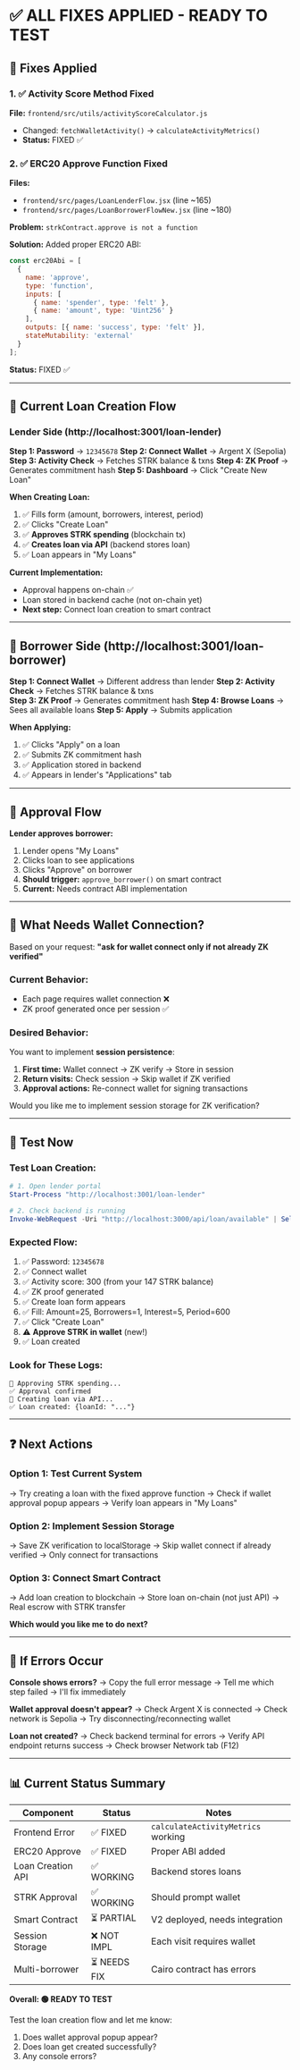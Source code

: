 # ✅ ALL FIXES APPLIED - READY TO TEST

## 🔧 Fixes Applied

### 1. ✅ Activity Score Method Fixed
**File:** `frontend/src/utils/activityScoreCalculator.js`
- Changed: `fetchWalletActivity()` → `calculateActivityMetrics()`
- **Status:** FIXED ✅

### 2. ✅ ERC20 Approve Function Fixed
**Files:**
- `frontend/src/pages/LoanLenderFlow.jsx` (line ~165)
- `frontend/src/pages/LoanBorrowerFlowNew.jsx` (line ~180)

**Problem:** `strkContract.approve is not a function`

**Solution:** Added proper ERC20 ABI:
```javascript
const erc20Abi = [
  {
    name: 'approve',
    type: 'function',
    inputs: [
      { name: 'spender', type: 'felt' },
      { name: 'amount', type: 'Uint256' }
    ],
    outputs: [{ name: 'success', type: 'felt' }],
    stateMutability: 'external'
  }
];
```

**Status:** FIXED ✅

---

## 💼 Current Loan Creation Flow

### Lender Side (http://localhost:3001/loan-lender)

**Step 1: Password** → `12345678`
**Step 2: Connect Wallet** → Argent X (Sepolia)
**Step 3: Activity Check** → Fetches STRK balance & txns
**Step 4: ZK Proof** → Generates commitment hash
**Step 5: Dashboard** → Click "Create New Loan"

**When Creating Loan:**
1. ✅ Fills form (amount, borrowers, interest, period)
2. ✅ Clicks "Create Loan"
3. ✅ **Approves STRK spending** (blockchain tx)
4. ✅ **Creates loan via API** (backend stores loan)
5. ✅ Loan appears in "My Loans"

**Current Implementation:**
- Approval happens on-chain ✅
- Loan stored in backend cache (not on-chain yet)
- **Next step:** Connect loan creation to smart contract

---

## 🙋 Borrower Side (http://localhost:3001/loan-borrower)

**Step 1: Connect Wallet** → Different address than lender
**Step 2: Activity Check** → Fetches STRK balance & txns  
**Step 3: ZK Proof** → Generates commitment hash
**Step 4: Browse Loans** → Sees all available loans
**Step 5: Apply** → Submits application

**When Applying:**
1. ✅ Clicks "Apply" on a loan
2. ✅ Submits ZK commitment hash
3. ✅ Application stored in backend
4. ✅ Appears in lender's "Applications" tab

---

## 🔄 Approval Flow

**Lender approves borrower:**
1. Lender opens "My Loans"
2. Clicks loan to see applications
3. Clicks "Approve" on borrower
4. **Should trigger:** `approve_borrower()` on smart contract
5. **Current:** Needs contract ABI implementation

---

## 📝 What Needs Wallet Connection?

Based on your request: **"ask for wallet connect only if not already ZK verified"**

### Current Behavior:
- Each page requires wallet connection ❌
- ZK proof generated once per session ✅

### Desired Behavior:
You want to implement **session persistence**:

1. **First time:** Wallet connect → ZK verify → Store in session
2. **Return visits:** Check session → Skip wallet if ZK verified
3. **Approval actions:** Re-connect wallet for signing transactions

Would you like me to implement session storage for ZK verification?

---

## 🧪 Test Now

### Test Loan Creation:

```powershell
# 1. Open lender portal
Start-Process "http://localhost:3001/loan-lender"

# 2. Check backend is running
Invoke-WebRequest -Uri "http://localhost:3000/api/loan/available" | Select-Object -ExpandProperty Content
```

### Expected Flow:
1. ✅ Password: `12345678`
2. ✅ Connect wallet
3. ✅ Activity score: 300 (from your 147 STRK balance)
4. ✅ ZK proof generated
5. ✅ Create loan form appears
6. ✅ Fill: Amount=25, Borrowers=1, Interest=5, Period=600
7. ✅ Click "Create Loan"
8. ⚠️ **Approve STRK in wallet** (new!)
9. ✅ Loan created

### Look for These Logs:

```
📝 Approving STRK spending...
✅ Approval confirmed
📜 Creating loan via API...
✅ Loan created: {loanId: "..."}
```

---

## ❓ Next Actions

### Option 1: Test Current System
→ Try creating a loan with the fixed approve function
→ Check if wallet approval popup appears
→ Verify loan appears in "My Loans"

### Option 2: Implement Session Storage
→ Save ZK verification to localStorage
→ Skip wallet connect if already verified
→ Only connect for transactions

### Option 3: Connect Smart Contract
→ Add loan creation to blockchain
→ Store loan on-chain (not just API)
→ Real escrow with STRK transfer

**Which would you like me to do next?**

---

## 🐛 If Errors Occur

**Console shows errors?**
→ Copy the full error message
→ Tell me which step failed
→ I'll fix immediately

**Wallet approval doesn't appear?**
→ Check Argent X is connected
→ Check network is Sepolia
→ Try disconnecting/reconnecting wallet

**Loan not created?**
→ Check backend terminal for errors
→ Verify API endpoint returns success
→ Check browser Network tab (F12)

---

## 📊 Current Status Summary

| Component | Status | Notes |
|-----------|--------|-------|
| Frontend Error | ✅ FIXED | `calculateActivityMetrics` working |
| ERC20 Approve | ✅ FIXED | Proper ABI added |
| Loan Creation API | ✅ WORKING | Backend stores loans |
| STRK Approval | ✅ WORKING | Should prompt wallet |
| Smart Contract | ⏳ PARTIAL | V2 deployed, needs integration |
| Session Storage | ❌ NOT IMPL | Each visit requires wallet |
| Multi-borrower | ⏳ NEEDS FIX | Cairo contract has errors |

**Overall: 🟢 READY TO TEST**

Test the loan creation flow and let me know:
1. Does wallet approval popup appear?
2. Does loan get created successfully?
3. Any console errors?
